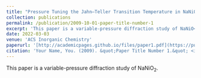 ```yaml
---
title: "Pressure Tuning the Jahn–Teller Transition Temperature in NaNiO<sub>2</sub>"
collection: publications
permalink: /publication/2009-10-01-paper-title-number-1
excerpt: 'This paper is a variable-pressure diffraction study of NaNiO<sub>2</sub>.'
date: 2022-03-03
venue: 'ACS Inorganic Chemistry'
paperurl: '[http://academicpages.github.io/files/paper1.pdf](https://pubs.acs.org/doi/full/10.1021/acs.inorgchem.1c03345)'
citation: 'Your Name, You. (2009). &quot;Paper Title Number 1.&quot; <i>Journal 1</i>. 1(1).'
---
```

This paper is a variable-pressure diffraction study of NaNiO<sub>2</sub>.

